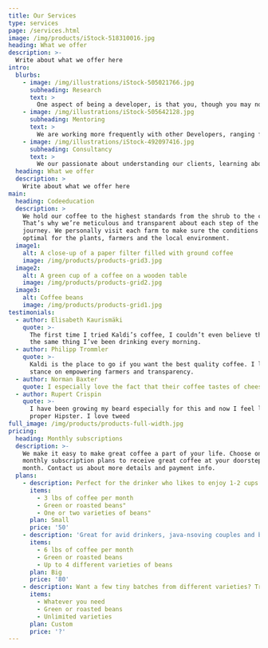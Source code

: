 ```yaml
---
title: Our Services
type: services
page: /services.html
image: /img/products/iStock-518310016.jpg
heading: What we offer
description: >-
  Write about what we offer here
intro:
  blurbs:
    - image: /img/illustrations/iStock-505021766.jpg
      subheading: Research
      text: >
        One aspect of being a developer, is that you, though you may not realise it, are a Researcher. We spend a lot of our time exploring ways of solving problems. So much so, that at times one thing leads to another and keeping track of where you are in the grand scheme of things is hard. We want to help solve this problem.
    - image: /img/illustrations/iStock-505642128.jpg
      subheading: Mentoring
      text: >
        We are working more frequently with other Developers, ranging from apprentices, through to highly experienced professionals. Most of these people face the same daily challenges as we do. Mentoring is a great way of helping people learn based on our own knowledge and experiences. In return we often learn quite a lot from the people we teach.
    - image: /img/illustrations/iStock-492097416.jpg
      subheading: Consultancy
      text: >
        We our passionate about understanding our clients, learning about the problems you need solutions for, helping you achieve what you need to get done. This is where we realise the time spent researching ways of doing things, pays off.
  heading: What we offer
  description: >
    Write about what we offer here
main:
  heading: Codeeducation
  description: >
    We hold our coffee to the highest standards from the shrub to the cup.
    That’s why we’re meticulous and transparent about each step of the coffee’s
    journey. We personally visit each farm to make sure the conditions are
    optimal for the plants, farmers and the local environment.
  image1:
    alt: A close-up of a paper filter filled with ground coffee
    image: /img/products/products-grid3.jpg
  image2:
    alt: A green cup of a coffee on a wooden table
    image: /img/products/products-grid2.jpg
  image3:
    alt: Coffee beans
    image: /img/products/products-grid1.jpg
testimonials:
  - author: Elisabeth Kaurismäki
    quote: >-
      The first time I tried Kaldi’s coffee, I couldn’t even believe that was
      the same thing I’ve been drinking every morning.
  - author: Philipp Trommler
    quote: >-
      Kaldi is the place to go if you want the best quality coffee. I love their
      stance on empowering farmers and transparency.
  - author: Norman Baxter
    quote: I especially love the fact that their coffee tastes of cheese
  - author: Rupert Crispin
    quote: >-
      I have been growing my beard especially for this and now I feel like a
      proper Hipster. I love tweed
full_image: /img/products/products-full-width.jpg
pricing:
  heading: Monthly subscriptions
  description: >-
    We make it easy to make great coffee a part of your life. Choose one of our
    monthly subscription plans to receive great coffee at your doorstep each
    month. Contact us about more details and payment info.
  plans:
    - description: Perfect for the drinker who likes to enjoy 1-2 cups per day.
      items:
        - 3 lbs of coffee per month
        - Green or roasted beans"
        - One or two varieties of beans"
      plan: Small
      price: '50'
    - description: 'Great for avid drinkers, java-nsoving couples and bigger crowds'
      items:
        - 6 lbs of coffee per month
        - Green or roasted beans
        - Up to 4 different varieties of beans
      plan: Big
      price: '80'
    - description: Want a few tiny batches from different varieties? Try our custom plan
      items:
        - Whatever you need
        - Green or roasted beans
        - Unlimited varieties
      plan: Custom
      price: '?'
---
```



